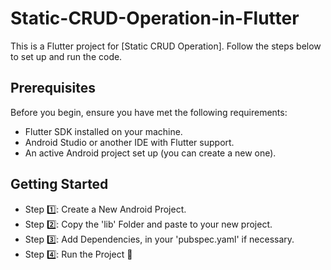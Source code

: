 # Static-CRUD-Operation-in-Flutter

This is a Flutter project for [Static CRUD Operation]. Follow the steps below to set up and run the code.

## Prerequisites

Before you begin, ensure you have met the following requirements:
- Flutter SDK installed on your machine.
- Android Studio or another IDE with Flutter support.
- An active Android project set up (you can create a new one).

## Getting Started
- Step 1️⃣: Create a New Android Project.
- Step 2️⃣: Copy the 'lib' Folder and paste to your new project.
- Step 3️⃣: Add Dependencies, in your 'pubspec.yaml' if necessary.
- Step 4️⃣: Run the Project 🥳
